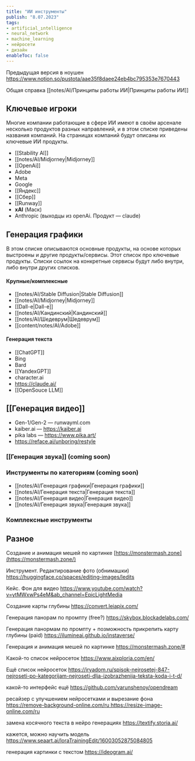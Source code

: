 ```yaml
---
title: "ИИ инструменты"
publish: "8.07.2023"
tags:
- artificial_ıntelligence
- neural_network
- machine_learning
- нейросети
- дизайн
enableToc: false
---
```


Предыдущая версия в ноушен
https://www.notion.so/pustota/aae35f8daee24eb4bc795353e7670443

Общая справка
[[notes/AI/Принципы работы ИИ|Принципы работы ИИ]]


## Ключевые игроки 
Многие компании работающие в сфере ИИ имеют в своём арсенале несколько продуктов разных направлений, и в этом списке приведены названия компаний. На страницах компаний будут описаны их ключевые ИИ продукты.

- [[Stability AI]]
- [[notes/AI/Midjorney|Midjorney]]
- [[OpenAi]]
- Adobe 
- Meta
- Google
- [[Яндекс]] 
- [[Сбер]]
- [[Runway]]
- **xAI** (Маск)
- Anthropic (выходцы из openAi. Продукт — claude)


## Генерация графики
В этом списке описываются основные продукты, на основе которых выстроены и другие продукты/сервисы. Этот список про ключевые продукты. Списки ссылок на конкретные сервисы будут либо внутри, либо внутри других списков.

#### Крупные/комплексные
- [[notes/AI/Stable Diffusion|Stable Diffusion]]
- [[notes/AI/Midjorney|Midjorney]]
- [[Dall-e|Dall-e]]
- [[notes/AI/Кандинский|Кандинский]]
- [[notes/AI/Шедеврум|Шедеврум]]
- [[content/notes/AI/Adobe]]

#### Генерация текста
- [[ChatGPT]]
- Bing
- Bard
- [[YandexGPT]]
- character.ai
- https://claude.ai/
- [[OpenSouce LLM]]

## [[Генерация видео]]
- Gen-1/Gen-2 — runwayml.com
- kaiber.ai — https://kaiber.ai
- pika labs — https://www.pika.art/
- https://reface.ai/unboring/restyle

### [[Генерация звука]] (coming soon)

### Инструменты по категориям (coming soon)

- [[notes/AI/Генерация графики|Генерация графики]]
- [[notes/AI/Генерация текста|Генерация текста]]
- [[notes/AI/Генерация видео|Генерация видео]]
- [[notes/AI/Генерация звука|Генерация звука]]

### Комплексные инструменты 



## Разное


Создание и анимация мешей по картинке
[https://monstermash.zone](https://monstermash.zone/)

Инструмент. Редактирование фото (обнимашки)
https://huggingface.co/spaces/editing-images/ledits

Кейс. Фон для видео
https://www.youtube.com/watch?v=ytMWxwPs4eM&ab_channel=EpicLightMedia

Создание карты глубины
https://convert.leiapix.com/

Генерация панорам по промпту (free?)
https://skybox.blockadelabs.com/

Генерация панормам по промпту + позможность прикрепить карту глубины (paid)
https://ilumineai.github.io/instaverse/

Генерация и анимация мешей по картинке
https://monstermash.zone/#

Какой-то список нейросеток
https://www.aixploria.com/en/

Ещё список нейросеток
https://iryadom.ru/spisok-nejrosetej-847-nejroseti-po-kategorijam-nejroseti-dlja-izobrazhenija-teksta-koda-i-t-d/

какой-то интерфейс ещё
https://github.com/varunshenoy/opendream

ресайзер с улучшением нейросетками и вырезание фона
https://remove-background-online.com/ru https://resize-image-online.com/ru 

замена косячного текста в нейро генерациях
https://textify.storia.ai/

кажется, можно научить модель
https://www.seaart.ai/loraTrainingEdit/16003052875084805

генерация картинки с текстом
https://ideogram.ai/

